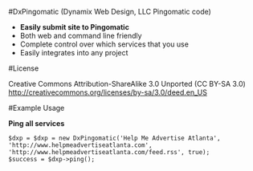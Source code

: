 #DxPingomatic (Dynamix Web Design, LLC Pingomatic code)

* **Easily submit site to Pingomatic**
* Both web and command line friendly
* Complete control over which services that you use
* Easily integrates into any project

#License

Creative Commons Attribution-ShareAlike 3.0 Unported (CC BY-SA 3.0)
http://creativecommons.org/licenses/by-sa/3.0/deed.en_US

#Example Usage

**Ping all services**

    $dxp = $dxp = new DxPingomatic('Help Me Advertise Atlanta', 'http://www.helpmeadvertiseatlanta.com', 'http://www.helpmeadvertiseatlanta.com/feed.rss', true);
	$success = $dxp->ping();
